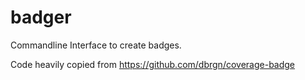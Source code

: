 # badger
Commandline Interface to create badges.

Code heavily copied from https://github.com/dbrgn/coverage-badge
